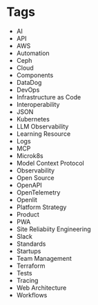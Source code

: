 # Tags

- AI
- API
- AWS
- Automation
- Ceph
- Cloud
- Components
- DataDog
- DevOps
- Infrastructure as Code
- Interoperability
- JSON
- Kubernetes
- LLM Observability
- Learning Resource
- Logs
- MCP
- Microk8s
- Model Context Protocol
- Observability
- Open Source
- OpenAPI
- OpenTelemetry
- Openlit
 - Platform Strategy
 - Product
 - PWA
- Site Reliabiity Engineering
- Slack
- Standards
- Startups
- Team Management
- Terraform
- Tests
- Tracing
 - Web Architecture
- Workflows

